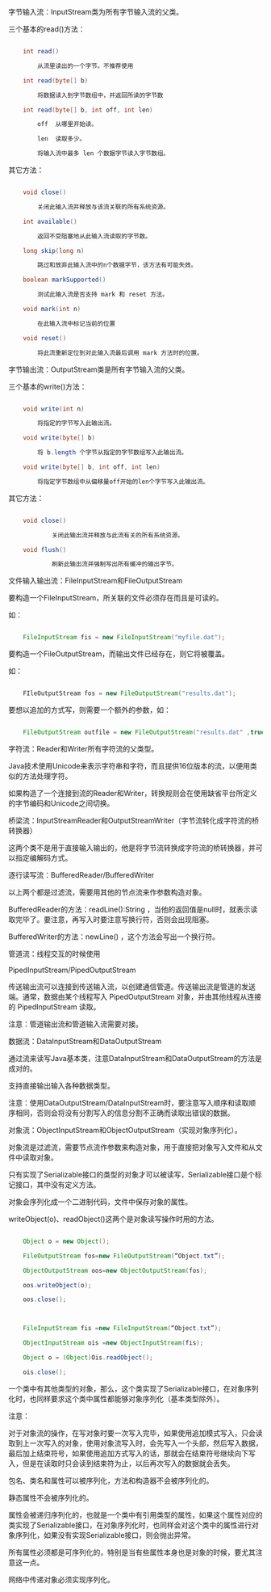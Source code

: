 字节输入流：InputStream类为所有字节输入流的父类。
三个基本的read()方法： 
```java  
	int read()
		从流里读出的一个字节。不推荐使用
	int read(byte[] b)
		将数据读入到字节数组中，并返回所读的字节数
	int read(byte[] b, int off, int len)
		off  从哪里开始读。
		len  读取多少。
		将输入流中最多 len 个数据字节读入字节数组。
```
其它方法： 
```java  
	void close() 
		关闭此输入流并释放与该流关联的所有系统资源。
	int available()
		返回不受阻塞地从此输入流读取的字节数。
	long skip(long n)
		跳过和放弃此输入流中的n个数据字节，该方法有可能失效。
	boolean markSupported()
		测试此输入流是否支持 mark 和 reset 方法。
	void mark(int n)
		在此输入流中标记当前的位置
	void reset()
		将此流重新定位到对此输入流最后调用 mark 方法时的位置。 
```
字节输出流：OutputStream类是所有字节输入流的父类。
三个基本的write()方法： 
```java  
	void write(int n)
		将指定的字节写入此输出流。
	void write(byte[] b) 
		将 b.length 个字节从指定的字节数组写入此输出流。
	void write(byte[] b, int off, int len)
		将指定字节数组中从偏移量off开始的len个字节写入此输出流。
```
其它方法： 
```java  
	void close()
			关闭此输出流并释放与此流有关的所有系统资源。
	void flush()
			刷新此输出流并强制写出所有缓冲的输出字节。 
```		
文件输入输出流：FileInputStream和FileOutputStream
要构造一个FileInputStream，所关联的文件必须存在而且是可读的。
如：
```java  
	FileInputStream fis = new FileInputStream("myfile.dat"); 
```
要构造一个FileOutputStream，而输出文件已经存在，则它将被覆盖。		 	
如：
```java  			
	FIleOutputStream fos = new FileOutputStream("results.dat"); 
```
要想以追加的方式写，则需要一个额外的参数，如：
```java  	
	FileOutputStream outfile = new FileOutputStream("results.dat" ,true);	//参数为true时输出为追加，为false时为覆盖。
```
字符流：Reader和Writer所有字符流的父类型。
Java技术使用Unicode来表示字符串和字符，而且提供16位版本的流，以便用类似的方法处理字符。 
如果构造了一个连接到流的Reader和Writer，转换规则会在使用缺省平台所定义的字节编码和Unicode之间切换。 
桥梁流：InputStreamReader和OutputStreamWriter（字节流转化成字符流的桥转换器）
这两个类不是用于直接输入输出的，他是将字节流转换成字符流的桥转换器，并可以指定编解码方式。
逐行读写流：BufferedReader/BufferedWriter
以上两个都是过滤流，需要用其他的节点流来作参数构造对象。
BufferedReader的方法：readLine():String ，当他的返回值是null时，就表示读取完毕了。要注意，再写入时要注意写换行符，否则会出现阻塞。
BufferedWriter的方法：newLine() ，这个方法会写出一个换行符。
管道流：线程交互的时候使用
PipedInputStream/PipedOutputStream
传送输出流可以连接到传送输入流，以创建通信管道。传送输出流是管道的发送端。通常，数据由某个线程写入 PipedOutputStream 对象，并由其他线程从连接的 PipedInputStream 读取。
注意：管道输出流和管道输入流需要对接。
数据流：DataInputStream和DataOutputStream
通过流来读写Java基本类，注意DataInputStream和DataOutputStream的方法是成对的。 
支持直接输出输入各种数据类型。
注意：使用DataOutputStream/DataInputStream时，要注意写入顺序和读取顺序相同，否则会将没有分割写入的信息分割不正确而读取出错误的数据。
对象流：ObjectInputStream和ObjectOutputStream（实现对象序列化）。
对象流是过滤流，需要节点流作参数来构造对象，用于直接把对象写入文件和从文件中读取对象。
只有实现了Serializable接口的类型的对象才可以被读写，Serializable接口是个标记接口，其中没有定义方法。
对象会序列化成一个二进制代码，文件中保存对象的属性。
writeObject(o)、readObject()这两个是对象读写操作时用的方法。
```java  
	Object o = new Object();	
	FileOutputStream fos=new FileOutputStream(“Object.txt”);
	ObjectOutputStream oos=new ObjectOutputStream(fos);
	oos.writeObject(o);
	oos.close();

	FileInputStream fis =new FileInputStream(“Object.txt”);
	ObjectInputStream ois =new ObjectInputStream(fis);
	Object o = (Object)Ois.readObject();
	ois.close();
```
一个类中有其他类型的对象，那么，这个类实现了Serializable接口，在对象序列化时，也同样要求这个类中属性都能够对象序列化（基本类型除外）。
注意：
对于对象流的操作，在写对象时要一次写入完毕，如果使用追加模式写入，只会读取到上一次写入的对象，使用对象流写入时，会先写入一个头部，然后写入数据，最后加上结束符号，如果使用追加方式写入的话，那就会在结束符号继续向下写入，但是在读取时只会读到结束符为止，以后再次写入的数据就会丢失。
包名、类名和属性可以被序列化，方法和构造器不会被序列化的。
静态属性不会被序列化的。
属性会被递归序列化的，也就是一个类中有引用类型的属性，如果这个属性对应的类实现了Serializable接口，在对象序列化时，也同样会对这个类中的属性进行对象序列化，如果没有实现Serializable接口，则会抛出异常。
所有属性必须都是可序列化的，特别是当有些属性本身也是对象的时候，要尤其注意这一点。
网络中传递对象必须实现序列化。